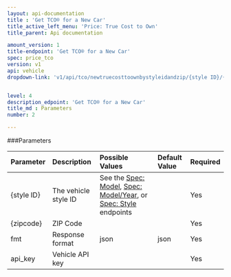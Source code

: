 ```yaml
---
layout: api-documentation
title : 'Get TCO® for a New Car'
title_active_left_menu: 'Price: True Cost to Own'
title_parent: Api documentation

amount_version: 1
title-endpoint: 'Get TCO® for a New Car'
spec: price_tco
version: v1
api: vehicle
dropdown-link: 'v1/api/tco/newtruecosttoownbystyleidandzip/{style ID}/{zipcode}'


level: 4
description_edpoint: 'Get TCO® for a New Car'
title_md : Parameters
number: 2

---
```


###Parameters

| Parameter  | Description                           | Possible Values   | Default Value | Required |
|:-----------|:--------------------------------------|:----------------- |:------------- |:-------- |
| {style ID} | The vehicle style ID | See the [Spec: Model](/api-documentation/vehicle/spec_model/v2/), [Spec: Model/Year](/api-documentation/vehicle/spec_model_year/v2/), or [Spec: Style](/api-documentation/vehicle/spec_style/v2/) endpoints | | Yes |
| {zipcode}  | ZIP Code                              |                   |               | Yes      |
| fmt        | Response format                       | json              | json          | Yes      |
| api_key    | Vehicle API key                       |                   |               | Yes      |
